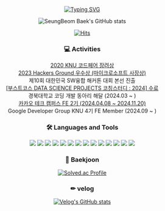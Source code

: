 <div align="center">
  
[![Typing SVG](https://readme-typing-svg.demolab.com?font=Caveat&size=50&duration=3000&pause=1000&color=1E90FF&center=true&vCenter=true&repeat=5000&random=false&width=800&height=100&lines=Hello%2C+I'm+Front-End+Developer+SEUNG+BEOM)](https://git.io/typing-svg)

![SeungBeom Baek's GitHub stats](https://github-readme-stats.vercel.app/api?username=seung365&show_icons=true&theme=blue) 

[![Hits](https://hits.seeyoufarm.com/api/count/incr/badge.svg?url=https%3A%2F%2Fgithub.com%2Fseung365%2Fhit-counter&count_bg=%2300F7EB&title_bg=%2300D4FF&icon=waze.svg&icon_color=%23FFFFFF&title=Welcome%21&edge_flat=true)](https://hits.seeyoufarm.com)



  
### 💻 Activities
[2020 KNU 코드페어 장려상](/codepair.jpeg)</br>
[2023 Hackers Ground 우수상 (마이크로소프트 사장상)](/hackersground.png)</br>
제10회 대한민국 SW융합 해커톤 대회 본선 진출</br>
[[부스트코스 DATA SCIENCE PROJECTS 코칭스터디 : 2024] 수료](/certificate_A20240215-019154.pdf)</br>
경북대학교 코딩 개발 동아리 해달 (2024.03 ~ )</br>
[카카오 테크 캠퍼스 FE 2기 (2024.04.08 ~ 2024.11.20)](/Certificate_of_Kakao_Tech_Campus.pdf)</br>
Google Developer Group KNU 4기 FE Member (2024.09 ~ )</br>

### 🛠 Languages and Tools
<div class="row">
<img src="https://img.shields.io/badge/CSS3-1572B6?style=flat-square&logo=CSS3&logoColor=white"/> 
<img src="https://img.shields.io/badge/HTML5-E34F26?style=flat-square&logo=HTML5&logoColor=white"/> 
<img src="https://img.shields.io/badge/JavaScript-F7DF1E?style=flat-square&logo=JavaScript&logoColor=white"/> 
<img src="https://img.shields.io/badge/TypeScript-%23007ACC.svg?style=flat-square&logo=typescript&logoColor=white"/>
<img src="https://img.shields.io/badge/React-61DAFB?style=flat-square&logo=React&logoColor=white"/>
<img src="https://img.shields.io/badge/TanStackQuery-FF4154?style=flat-square&logo=reactquery&logoColor=purple">
<img src="https://img.shields.io/badge/Emotion-black?style=flat-square&logo=emotion&logoColor=white">
<img src="https://img.shields.io/badge/ChakraUi-319795?style=flat-square&logo=chakraui&logoColor=white">
<img src="https://img.shields.io/badge/Python-3776AB?style=flat-square&logo=Python&logoColor=white"/> 
<img src="https://img.shields.io/badge/Github-181717?style=flat-square&logo=github&logoColor=white"/> 
<img src="https://img.shields.io/badge/Git-F05032?style=flat-square&logo=git&logoColor=white"/>
<img src="https://img.shields.io/badge/Vercel-000000?style=flat-square&logo=vercel&logoColor=white">
<img src="https://img.shields.io/badge/Amazon%20AWS-232F3E?style=flat-square&logo=amazonaws&logoColor=white">
<img src="https://img.shields.io/badge/Figma-%23F24E1E.svg?style=flat-square&logo=figma&logoColor=white"/>
</div>

### 🚩 Baekjoon

[![Solved.ac Profile](http://mazassumnida.wtf/api/v2/generate_badge?boj=bdh6009)](https://solved.ac/bdh6009/)

### ✏ velog

[![Velog's GitHub stats](https://velog-readme-stats.vercel.app/api?name=seung365)](https://velog.io/@seung365/posts)

</div>

